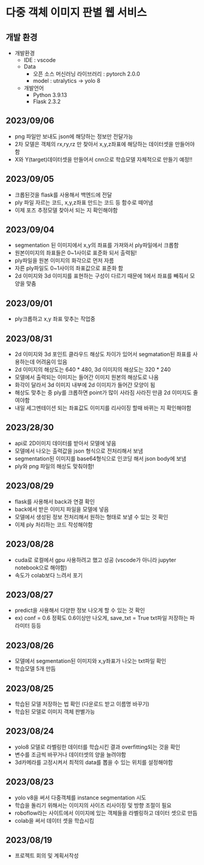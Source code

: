 # 다중 객체 이미지 판별 웹 서비스

## 개발 환경
- 개발환경
    - IDE : vscode
    - Data
        - 오픈 소스 머신러닝 라이브러리 : pytorch 2.0.0
        - model : utralytics -> yolo 8
    - 개발언어
        - Python 3.9.13
        - Flask 2.3.2


## 2023/09/06
- png 파일만 보내도 json에 해당하는 정보만 전달가능
- 2차 모델은 객체의 rx,ry,rz 만 찾아서 x,y,z좌표에 해당하는 데이터셋을 만들어야함
- X와 Y(target)데이터셋을 만들어서 cnn으로 학습모델 자체적으로 만들기 예정!!
## 2023/09/05
- 크롭된것을 flask를 사용해서 백엔드에 전달 
- ply 파일 자르는 코드, x,y,z좌표 만드는 코드 등 함수로 떼어냄
- 이제 포즈 추정모델 찾아서 되는 지 확인해야함
## 2023/09/04
- segmentation 된 이미지에서 x,y의 좌표를 가져와서 ply파일에서 크롭함
- 원본이미지의 좌표들은 0~1사이로 표준화 되서 출력됨!
- ply파일을 원본 이미지의 화각으로 먼저 자름
- 자른 ply파일도 0~1사이의 좌표값으로 표준화 함
- 2d 이미지와 3d 이미지를 표현하는 구성이 다르기 때문에 1에서 좌표를 빼줘서 모양을 맞춤
## 2023/09/01
- ply크롭하고 x,y 좌표 맞추는 작업중
## 2023/08/31
- 2d 이미지와 3d 포인트 클라우드 해상도 차이가 있어서 segmatation된 좌표를 사용하는데 어려움이 있음
- 2d 이미지의 해상도는 640 * 480, 3d 이미지의 해상도는 320 * 240 
- 모델에서 출력되는 이미지는 들어간 이미지 원본의 해상도로 나옴
- 화각이 달라서 3d 이미지 내부에 2d 이미지가 들어간 모양이 됨
- 해상도 맞추는 중 ply를 크롭하면 point가 많이 사라짐 사라진 만큼 2d 이미지도 줄여야함
- 내일 세그멘테이션 되는 좌표값도 이미지를 리사이징 할때 바뀌는 지 확인해야함

## 2023/28/30
- api로 2D이미지 데이터를 받아서 모델에 넣음
- 모델에서 나오는 출력값을 json 형식으로 전처리해서 보냄
- segmentation된 이미지를 base64형식으로 인코딩 해서 json body에 보냄
- ply와 png 파일의 해상도 맞춰야함!
## 2023/08/29
- flask를 사용해서 back과 연결 확인
- back에서 받은 이미지 파일을 모델에 넣음
- 모델에서 생성된 정보 전처리해서 원하는 형태로 보낼 수 있는 것 확인
- 이제 ply 처리하는 코드 작성해야함
## 2023/08/28
- cuda로 로컬에서 gpu 사용하려고 했고 성공 (vscode가 아니라 jupyter notebook으로 해야함)
- 속도가 colab보다 느려서 포기
## 2023/08/27
- predict을 사용해서 다양한 정보 나오게 할 수 있는 것 확인
- ex) conf = 0.6 정확도 0.6이상만 나오게, save_txt = True txt파일 저장하는 파라미터 등등
## 2023/08/26
- 모델에서 segmentation된 이미지와 x,y좌표가 나오는 txt파일 확인
- 학습모델 5개 만듬
## 2023/08/25
- 학습된 모델 저장하는 법 확인 (다운로드 받고 이름명 바꾸기)
- 학습된 모델로 이미지 객체 판별가능
## 2023/08/24
- yolo8 모델로 라벨링한 데이터를 학습시킨 결과 overfitting되는 것을 확인
- 변수를 조금씩 바꾸거나 데이터셋의 양을 늘려야함
- 3d카메라를 고정시켜서 최적의 data를 뽑을 수 있는 위치를 설정해야함
## 2023/08/23
- yolo v8을 써서 다중객체를 instance segmentation 시도
- 학습을 돌리기 위해서는 이미지의 사이즈 리사이징 및 방향 조절이 필요
- roboflow라는 사이트에서 이미지에 있는 객체들을 라벨링하고 데이터 셋으로 만듬
- colab을 써서 데이터 셋을 학습시킴
## 2023/08/19
- 프로젝트 회의 및 계획서작성